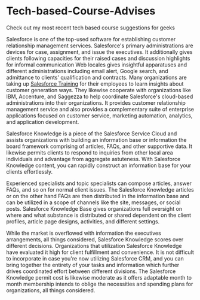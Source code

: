 # Tech-based-Course-Advises
Check out my most recent tech based course suggestions for geeks

Salesforce is one of the top-used software for establishing customer relationship management services. Salesforce's primary administrations are devices for case, assignment, and issue the executives. It additionally gives clients following capacities for their raised cases and discussion highlights for informal communication Web locales gives insightful apparatuses and different administrations including email alert, Google search, and admittance to clients' qualification and contracts. Many organizations are taking up [Salesforce Training](https://intellipaat.com/salesforce-training-bangalore/) for their employees to learn insights about customer generation ways. They likewise cooperate with organizations like IBM, Accenture, and Saggezza to help coordinate Salesforce's cloud-based administrations into their organizations. It provides customer relationship management service and also provides a complementary suite of enterprise applications focused on customer service, marketing automation, analytics, and application development.

Salesforce Knowledge is a piece of the Salesforce Service Cloud and assists organizations with building an information base or information the board framework comprising of articles, FAQs, and other supportive data. It likewise permits clients to respond to inquiries from other local area individuals and advantage from aggregate astuteness. With Salesforce Knowledge content, you can rapidly construct an information base for your clients effortlessly. 

Experienced specialists and topic specialists can compose articles, answer FAQs, and so on for normal client issues. The Salesforce Knowledge articles or on the other hand FAQs are then distributed in the information base and can be utilized in a scope of channels like the site, messages, or social posts. Salesforce Knowledge Base gives organizations full oversight on where and what substance is distributed or shared dependent on the client profiles, article page designs, activities, and different settings. 

While the market is overflowed with information the executives arrangements, all things considered, Salesforce Knowledge scores over different decisions. Organizations that utilization Salesforce Knowledge have evaluated it high for client fulfillment and convenience. It is not difficult to incorporate in case you're now utilizing Salesforce CRM, and you can bring together the entirety of your tasks and information which further drives coordinated effort between different divisions. The Salesforce Knowledge permit cost is likewise moderate as it offers adaptable month to month membership intends to oblige the necessities and spending plans for organizations, all things considered.
